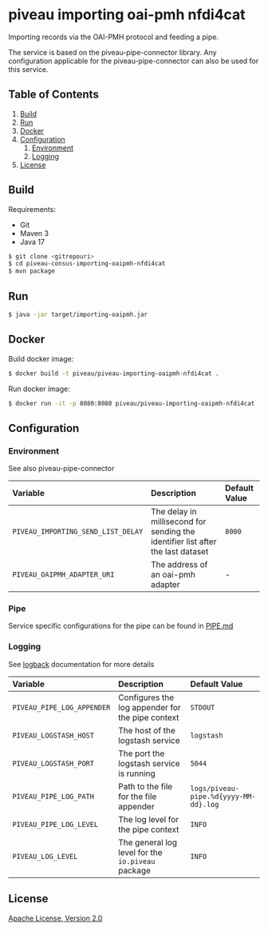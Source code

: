 # piveau importing oai-pmh nfdi4cat
Importing records via the OAI-PMH protocol and feeding a pipe.

The service is based on the piveau-pipe-connector library. Any configuration applicable for the piveau-pipe-connector can also be used for this service.

## Table of Contents
1. [Build](#build)
1. [Run](#run)
1. [Docker](#docker)
1. [Configuration](#configuration)
    1. [Environment](#environment)
    1. [Logging](#logging)
1. [License](#license)

## Build
Requirements:
 * Git
 * Maven 3
 * Java 17

```bash
$ git clone <gitrepouri>
$ cd piveau-consus-importing-oaipmh-nfdi4cat
$ mvn package
```

## Run

```bash
$ java -jar target/importing-oaipmh.jar
```

## Docker

Build docker image:

```bash
$ docker build -t piveau/piveau-importing-oaipmh-nfdi4cat .
```

Run docker image:

```bash
$ docker run -it -p 8080:8080 piveau/piveau-importing-oaipmh-nfdi4cat
```
## Configuration

### Environment
See also piveau-pipe-connector

| Variable                           | Description                                                                     | Default Value |
|:-----------------------------------|:--------------------------------------------------------------------------------|:--------------|
| `PIVEAU_IMPORTING_SEND_LIST_DELAY` | The delay in millisecond for sending the identifier list after the last dataset | `8000`        |
| `PIVEAU_OAIPMH_ADAPTER_URI`        | The address of an oai-pmh adapter                                               | -             |

### Pipe
Service specific configurations for the pipe can be found  in [PIPE.md](PIPE.md)

### Logging
See [logback](https://logback.qos.ch/documentation.html) documentation for more details

| Variable                   | Description                                       | Default Value                         |
|:---------------------------|:--------------------------------------------------|:--------------------------------------|
| `PIVEAU_PIPE_LOG_APPENDER` | Configures the log appender for the pipe context  | `STDOUT`                              |
| `PIVEAU_LOGSTASH_HOST`     | The host of the logstash service                  | `logstash`                            |
| `PIVEAU_LOGSTASH_PORT`     | The port the logstash service is running          | `5044`                                |
| `PIVEAU_PIPE_LOG_PATH`     | Path to the file for the file appender            | `logs/piveau-pipe.%d{yyyy-MM-dd}.log` |
| `PIVEAU_PIPE_LOG_LEVEL`    | The log level for the pipe context                | `INFO`                                |
| `PIVEAU_LOG_LEVEL`         | The general log level for the `io.piveau` package | `INFO`                                |

## License

[Apache License, Version 2.0](LICENSE.md)
